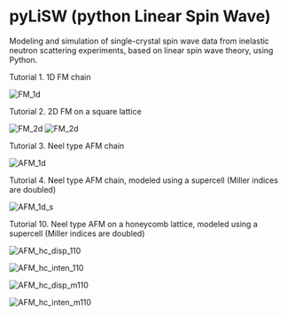 # pyLiSW (python Linear Spin Wave)
 Modeling and simulation of single-crystal spin wave data from inelastic neutron scattering experiments, based on linear spin wave theory, using Python.

Tutorial 1. 1D FM chain

![FM_1d](https://raw.githubusercontent.com/bingli621/pyLiSW/master/tutorials/1_FM_1d.png)

Tutorial 2. 2D FM on a square lattice

![FM_2d](https://raw.githubusercontent.com/bingli621/pyLiSW/master/tutorials/2_FM_2d_100.png "Along (100)")
![FM_2d](https://raw.githubusercontent.com/bingli621/pyLiSW/master/tutorials/2_FM_2d_110.png "Along (110)")

Tutorial 3. Neel type AFM chain

![AFM_1d](https://raw.githubusercontent.com/bingli621/pyLiSW/master/tutorials/3_AFM_1d_Neel.png)

Tutorial 4. Neel type AFM chain, modeled using a supercell (Miller indices are doubled)

![AFM_1d_s](https://raw.githubusercontent.com/bingli621/pyLiSW/master/tutorials/4_AFM_1d_Neel_supercell.png)


Tutorial 10. Neel type AFM on a honeycomb lattice, modeled using a supercell (Miller indices are doubled)

![AFM_hc_disp_110](https://raw.githubusercontent.com/bingli621/pyLiSW/master/tutorials/10_AFM_honeycomb_1.png)

![AFM_hc_inten_110](https://raw.githubusercontent.com/bingli621/pyLiSW/master/tutorials/10_AFM_honeycomb_2.png)

![AFM_hc_disp_m110](https://raw.githubusercontent.com/bingli621/pyLiSW/master/tutorials/10_AFM_honeycomb_3.png)

![AFM_hc_inten_m110](https://raw.githubusercontent.com/bingli621/pyLiSW/master/tutorials/10_AFM_honeycomb_4.png)
